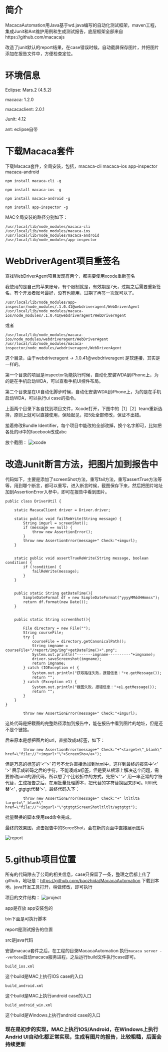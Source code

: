 # 简介
MacacaAutomation用Java基于wd.java编写的自动化测试框架，maven工程，集成Junit和Ant维护用例和生成测试报告，底层框架全部来自https://github.com/macacajs

改造了junit默认的report结果，在case错误时候，自动截屏保存图片，并把图片添加在报告文件中，方便检查定位。


# 环境信息

Eclipse: Mars.2 (4.5.2)

macaca: 1.2.0

macacaclient: 2.0.1

Junit: 4.12

ant: eclipse自带

# 下载Macaca套件

下载Macaca套件，全局安装，包括，macaca-cli macaca-ios app-inspector macaca-android

```
npm install macaca-cli -g

npm install macaca-ios -g

npm install macaca-android -g

npm install app-inspector -g
```

MAC全局安装的路径分别如下：

```
/usr/local/lib/node_modules/macaca-cli
/usr/local/lib/node_modules/macaca-ios
/usr/local/lib/node_modules/macaca-android
/usr/local/lib/node_modules/app-inspector
```

# WebDriverAgent项目重签名

查找WebDriverAgent项目发现有两个，都需要使用xcode重新签名

我使用的是自己的苹果账号，有个限制就是，有效期是7天，过期之后需要重新签名，有个开发者账号最好，没有也能用，过期了再签一次就可以了。

 ```
/usr/local/lib/node_modules/app-inspector/node_modules/.1.0.41@webdriveragent/WebDriverAgent
/usr/local/lib/node_modules/macaca-ios/node_modules/.1.0.41@webdriveragent/WebDriverAgent
```
或者
```
/usr/local/lib/node_modules/macaca-ios/node_modules/webdriveragent/WebDriverAgent
/usr/local/lib/node_modules/macaca-inspector/node_modules/webdriveragent/WebDriverAgent
```
这个目录，由于webdriveragent -> .1.0.41@webdriveragent  是软连接，其实是一样的。

第一个目录的项目是inspector功能执行时候，自动化安装WDA到iPhone上，为的是在手机启动WDA，可以查看手机UI控件布局。

第二个目录是在UI自动化脚步时候，自动化安装WDA到iPhone上，为的是在手机启动WDA，可以执行ui case的指令。

上面两个目录下各自找到项目文件，Xcode打开，下图中的［1］［2］team重新选择，原则上就可以直接使用，保险起见，把5处全部修改，保证不出错。

接着修改Bundle Identifier，每个项目中能改的全部改掉，换个名字即可，比如把各处的id中的facebook改成abc

放个截图：
![xcode](./report/img/xcode1.png)
# 改造Junit断言方法，把图片加到报告中

代码如下，主要是添加了screenShot方法，重写fail方法，重写assertTrue方法等等，用到哪个断言，都可以重写，进入断言时候，截图保存下来，然后把图片地址加到AssertionError入参中，即可在报告中看到图片。
```
public class DriverUtil {

	static MacacaClient driver = Driver.driver;
	
	static public void failReWrite(String message) {
		String imgurl = screenShot();
		if (message == null) {
            throw new AssertionError();
        }
        throw new AssertionError(message+" Check:"+imgurl);
	}
	
	
	static public void assertTrueReWrite(String message, boolean condition) {
        if (!condition) {
        	failReWrite(message);
        }
    }
	
    
    public static String getDateTime(){  
        SimpleDateFormat df = new SimpleDateFormat("yyyyMMddHHmmss");  
        return df.format(new Date());  
    }
    
    
    public static String screenShot(){
    	
    	File directory = new File("");
    	String courseFile;
	    try {
	    	courseFile = directory.getCanonicalPath();
	    	String imgname = courseFile+"/report/img/img"+getDateTime()+".png";
	    	System.out.println("-------imgname----------"+imgname);
	    	driver.saveScreenshot(imgname);
	    	return imgname;
		} catch (IOException e) {
			System.out.println("获取路径失败，报错信息："+e.getMessage());
			return "";
		} catch (Exception e1) {
			System.out.println("截图失败，报错信息："+e1.getMessage());
			return "";
		}
	}
}

```

```
        throw new AssertionError(message+" Check:"+imgurl); 
```
这处代码是把截图的完整路径添加到报告中，能在报告中看到图片的地址，但是还不是个链接。

后来原本是想把图片的url，直接改成a标签，如下：
```
        throw new AssertionError(message+" Check:"+"<target=\"_blank\" href=\"file://"+imgurl+"\">ScreenSho</a>");
```
但是万恶的标签的‘<’‘>’ 符号不允许直接添加到html中，这样到最终的报告中'<' '>' 展示成转码之后的字符，不能凑成a标签，但是要从根源上解决这个问题，需要修改junit的源代码，所以想了个比较折中的方式，先把‘<’ ‘>’ 用一串正常的字符代替，生成报告之后，在用批量处理脚本，把代替的字符替换回来即可。ltltlt代替‘<’ , gtgtgt代替‘>’，最终代码入下：
```
        throw new AssertionError(message+" Check:"+" ltltlta target=\"_blank\" href=\"file://"+imgurl+"\"gtgtgtScreenShotltltlt/agtgtgt");
```

批量替换的脚本使用sed命令完成。


最终的效果图，点击报告中的ScreeShot，会在新的页面中直接展示图片

![report](./report/img/report1.png)


# 5.github项目位置
所有的代码除去了公司的相关信息，case只保留了一条，整理之后都上传了github，地址是：https://github.com/baozhida/MacacaAutomation
下载到本地，java开发工具打开，稍做修改，即可执行

项目的文件结构：
![project](./report/img/project1.png)

app是存放 app安装包的

bin下面是可执行脚本

report是测试报告的位置

src是java代码

安装macaca套件之后，在工程的目录MacacaAutomation 执行```macaca server --verbose```启动macaca服务进程，之后运行build文件执行case即可。

```
build_ios.xml
```
这个build是MAC上执行IOS case的入口
```
build_android.xml
```
这个build是MAC上执行android case的入口
```
build_android_win.xml
```
这个build是Windows上执行android case的入口

### 现在是初步的实现，MAC上执行IOS/Android，在Windows上执行Andrid UI自动化都正常实现，生成有图片的报告，比较粗糙，后面会持续更新
